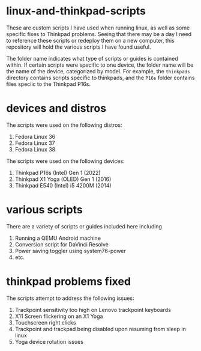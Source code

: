 # linux-and-thinkpad-scripts
These are custom scripts I have used when running linux, as well as some specific fixes to Thinkpad problems. Seeing that there may be a day I need to reference these scripts or redeploy them on a new computer, this repository will hold the various scripts I have found useful.

The folder name indicates what type of scripts or guides is contained within. If certain scripts were specific to one device, the folder name will be the name of the device, categorized by model. For example, the ```thinkpads``` directory contains scripts specific to thinkpads, and the ```P16s``` folder contains files speciic to the Thinkpad P16s.

# devices and distros

The scripts were used on the following distros:
1) Fedora Linux 36
2) Fedora Linux 37
3) Fedora Linux 38

The scripts were used on the following devices:
1) Thinkpad P16s (Intel) Gen 1 (2022)
2) Thinkpad X1 Yoga (OLED) Gen 1 (2016)
3) Thinkpad E540 (Intel) i5 4200M (2014)

# various scripts

There are a variety of scripts or guides included here including
1) Running a QEMU Android machine
2) Conversion script for DaVinci Resolve
3) Power saving toggler using system76-power
3) etc.

# thinkpad problems fixed

The scripts attempt to address the following issues:

1) Trackpoint sensitivity too high on Lenovo trackpoint keyboards
2) X11 Screen flickering on an X1 Yoga
3) Touchscreen right clicks
4) Trackpoint and trackpad being disabled upon resuming from sleep in linux
5) Yoga device rotation issues
